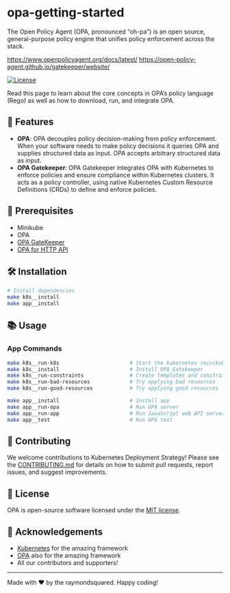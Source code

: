# opa-getting-started

The Open Policy Agent (OPA, pronounced “oh-pa”) is an open source, general-purpose policy engine that unifies policy enforcement across the stack.

https://www.openpolicyagent.org/docs/latest/
https://open-policy-agent.github.io/gatekeeper/website/

[![License](https://img.shields.io/badge/License-MIT-green.svg)](https://opensource.org/licenses/mit)

Read this page to learn about the core concepts in OPA’s policy language (Rego) as well as how to download, run, and integrate OPA.

## 🚀 Features

- **OPA**: OPA decouples policy decision-making from policy enforcement. When your software needs to make policy decisions it queries OPA and supplies structured data as input. OPA accepts arbitrary structured data as input.
- **OPA Gatekeeper**: OPA Gatekeeper integrates OPA with Kubernetes to enforce policies and ensure compliance within Kubernetes clusters. It acts as a policy controller, using native Kubernetes Custom Resource Definitions (CRDs) to define and enforce policies.

## 🧰 Prerequisites

- Minikube
- OPA
- [OPA GateKeeper](https://open-policy-agent.github.io/gatekeeper/website/)
- [OPA for HTTP API](https://www.openpolicyagent.org/docs/latest/http-api-authorization/)

## 🛠 Installation

```bash
# Install dependencies
make k8s__install
make app__install
```

## 📚 Usage

### App Commands

```bash
make k8s__run-k8s                       # Start the kubernetes (minikube)
make k8s__install                       # Install OPA Gatekeeper
make k8s__run-constraints               # Create templates and constraints
make k8s__run-bad-resources             # Try applying bad resources
make k8s__run-good-resources            # Try applying good resources

make app__install                       # Install app
make app__run-opa                       # Run OPA server
make app__run-app                       # Run JavaScript web API server
make app__test                          # Run OPA test
```

## 🤝 Contributing

We welcome contributions to Kubernetes Deployment Strategy! Please see the [CONTRIBUTING.md](CONTRIBUTING.md) for details on how to submit pull requests, report issues, and suggest improvements.

## 📜 License

OPA is open-source software licensed under the [MIT license](http://www.apache.org/licenses/mit).

## 🙏 Acknowledgements

- [Kubernetes](https://kubernetes.io/) for the amazing framework
- [OPA](https://www.openpolicyagent.org) also for the amazing framework
- All our contributors and supporters!

---

Made with ❤️ by the raymondsquared. Happy coding!
